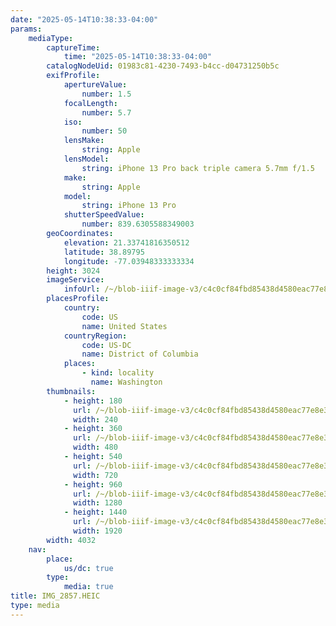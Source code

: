 ```yaml
---
date: "2025-05-14T10:38:33-04:00"
params:
    mediaType:
        captureTime:
            time: "2025-05-14T10:38:33-04:00"
        catalogNodeUid: 01983c81-4230-7493-b4cc-d04731250b5c
        exifProfile:
            apertureValue:
                number: 1.5
            focalLength:
                number: 5.7
            iso:
                number: 50
            lensMake:
                string: Apple
            lensModel:
                string: iPhone 13 Pro back triple camera 5.7mm f/1.5
            make:
                string: Apple
            model:
                string: iPhone 13 Pro
            shutterSpeedValue:
                number: 839.6305588349003
        geoCoordinates:
            elevation: 21.33741816350512
            latitude: 38.89795
            longitude: -77.03948333333334
        height: 3024
        imageService:
            infoUrl: /~/blob-iiif-image-v3/c4c0cf84fbd85438d4580eac77e8e3ef1c88872014a43c72b587d2dbc819fa0a/info.json
        placesProfile:
            country:
                code: US
                name: United States
            countryRegion:
                code: US-DC
                name: District of Columbia
            places:
                - kind: locality
                  name: Washington
        thumbnails:
            - height: 180
              url: /~/blob-iiif-image-v3/c4c0cf84fbd85438d4580eac77e8e3ef1c88872014a43c72b587d2dbc819fa0a/full/240%2C180/0/default.jpg
              width: 240
            - height: 360
              url: /~/blob-iiif-image-v3/c4c0cf84fbd85438d4580eac77e8e3ef1c88872014a43c72b587d2dbc819fa0a/full/480%2C360/0/default.jpg
              width: 480
            - height: 540
              url: /~/blob-iiif-image-v3/c4c0cf84fbd85438d4580eac77e8e3ef1c88872014a43c72b587d2dbc819fa0a/full/720%2C540/0/default.jpg
              width: 720
            - height: 960
              url: /~/blob-iiif-image-v3/c4c0cf84fbd85438d4580eac77e8e3ef1c88872014a43c72b587d2dbc819fa0a/full/1280%2C960/0/default.jpg
              width: 1280
            - height: 1440
              url: /~/blob-iiif-image-v3/c4c0cf84fbd85438d4580eac77e8e3ef1c88872014a43c72b587d2dbc819fa0a/full/1920%2C1440/0/default.jpg
              width: 1920
        width: 4032
    nav:
        place:
            us/dc: true
        type:
            media: true
title: IMG_2857.HEIC
type: media
---
```


